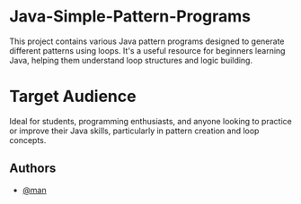 
# Java-Simple-Pattern-Programs


This project contains various Java pattern programs designed to generate different patterns using loops. It's a useful resource for beginners learning Java, helping them understand loop structures and logic building.

# Target Audience
Ideal for students, programming enthusiasts, and anyone looking to practice or improve their Java skills, particularly in pattern creation and loop concepts.


## Authors

- [@man](https://www.github.com/octokatherine)

